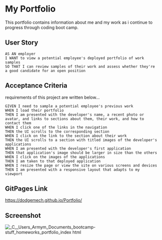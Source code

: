 # My Portfolio
This portfolio contains information about me and my work as i continue to progress through coding boot camp.

## User Story
```
AS AN employer
I WANT to view a potential employee's deployed portfolio of work samples
SO THAT I can review samples of their work and assess whether they're a good candidate for an open position
```

## Acceptance Criteria

requirements of this project are written below...

```
GIVEN I need to sample a potential employee's previous work
WHEN I load their portfolio
THEN I am presented with the developer's name, a recent photo or avatar, and links to sections about them, their work, and how to contact them
WHEN I click one of the links in the navigation
THEN the UI scrolls to the corresponding section
WHEN I click on the link to the section about their work
THEN the UI scrolls to a section with titled images of the developer's applications
WHEN I am presented with the developer's first application
THEN that application's image should be larger in size than the others
WHEN I click on the images of the applications
THEN I am taken to that deployed application
WHEN I resize the page or view the site on various screens and devices
THEN I am presented with a responsive layout that adapts to my viewport
```

## GitPages Link

https://dodgemech.github.io/Portfolio/

## Screenshot

![_C__Users_Armym_Documents_bootcamp-stuff_homeworks_portfolio_index html](https://user-images.githubusercontent.com/107086158/181425294-976fa535-a5aa-467d-b7fe-3679bcb8a275.png)
